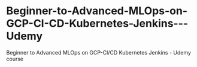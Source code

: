 # Beginner-to-Advanced-MLOps-on-GCP-CI-CD-Kubernetes-Jenkins---Udemy
Beginner to Advanced MLOps on GCP-CI/CD Kubernetes Jenkins - Udemy course
